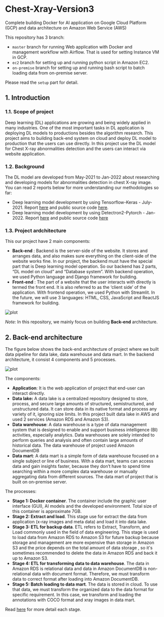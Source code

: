 # Chest-Xray-Version3
Complete building Docker for AI application on Google Cloud Platform (GCP) and data architecture on Amazon Web Service (AWS)

This repository has 3 branch:
- `master` branch for running Web application with Docker and management workflow with Airflow. That is used for setting Instance VM in GCP.
- `ec2` branch for setting up and running python script in Amazon EC2.
- `on-premise` branch for setting up and running bash script to batch loading data from on-premise server.

Please read the `setup` part for detail.

## 1. Introduction
### 1.1. Scope of project
Deep learning (DL) applications are growing and being widely applied in many industries. One of the most important tasks in DL application is deploying DL models to productions besides the algorithm research. This project aims to building back-end system on cloud and deploy DL model to production that the users can use directly. In this project use the DL model for Chest X-ray abnormalities detection and the users can interact via website application.

### 1.2. Background
The DL model are developed from May-2021 to Jan-2022 about researching and developing models for abnormalities detection in chest X-ray image. You can read 2 reports below for more understanding our methodologies so far:
- Deep learning model development by using Tensorflow-Keras - July-2021. Report [here](https://drive.google.com/file/d/1whMHzAWsTgvnt-X1aKH__u1ozSUBHV-k/view?usp=sharing) and public source code [here](https://github.com/DatacollectorVN/Chest-Xray-Version1).
- Deep learning model development by using Detectron2-Pytorch - Jan-2022. Report [here](https://drive.google.com/file/d/1E14d8vY4Fh3Nw_oVIaJAnfZ15fpj7vF7/view?usp=sharing) and public source code [here](https://github.com/DatacollectorVN/Chest-Xray-Version2)

### 1.3. Project ardchitecture
This our project have 2 main components:
- **Back-end** : Backend is the server-side of the website. It stores and arranges data, and also makes sure everything on the client-side of the website works fine. In our project, the backend must have the special part that is Deep learning model operation. So our backend has 2 parts, “DL model on cloud” and “Database system”. With backend operation, we used Python language and Django framework for building.
- **Front-end** : The part of a website that the user interacts with directly is termed the front end. It is also referred to as the ‘client side’ of the application. With frontend operation, we used Python with Streamlit. In the future, we will use 3 languages: HTML, CSS, JavaScript and ReactJS framework for building.

![plot](https://github.com/DatacollectorVN/Chest-Xray-Version3/blob/master/public-imgs/introduction_fig1.png?raw=true)

*Note:* In this repository, we mainly focus on building **Back-end** architecture. 

## 2. Back-end architecture
The figure below shows the back-end architecture of project where we built data pipeline for data lake, data warehouse and data mart. In the backend architecture, it consist 4 components and 5 processes.

![plot](https://github.com/DatacollectorVN/Chest-Xray-Version3/blob/master/public-imgs/introduction_fig2.png?raw=true)

The components:
- **Application**: It is the web application of project that end-user can interact directly.
- **Data lake:** A data lake is a centralized repository designed to store, process, and secure large amounts of structured, semistructured, and unstructured data. It can store data in its native format and process any variety of it, ignoring size limits. In this project built data lake in AWS and used 2 services (Amazon RDS and Amazon S3).
- **Data warehouse**: A data warehouse is a type of data management system that is designed to enable and support business intelligence (BI) activities, especially analytics. Data warehouses are solely intended to perform queries and analysis and often contain large amounts of historical data. The data warehouse of project used Amazon DocumentDB
- **Data mart**: A data mart is a simple form of data warehouse focused on a single subject or line of business. With a data mart, teams can access data and gain insights faster, because they don’t have to spend time searching within a more complex data warehouse or manually aggregating data from different sources. The data mart of project that is built on on-premise server.

The processes:
- **Stage 1: Docker container**. The container include the graphic user interface (GUI), AI models and the developed environment. Total size of this container is approximate 7GB.
- **Stage 2: Extract and load**. This stage use for extract the data from application (x-ray images and meta data) and load it into data lake.
- **Stage 3: ETL for backup data**. ETL refers to Extract, Transform, and Load commonly used in the field of data engineering. This stage is used to load data from Amazon RDS to Amazon S3 for future backup because storage and management are more expensive than storage in Amazon S3 and the price depends on the total amount of data storage , so it's sometimes recommended to delete the data in Amazon RDS and back it up to Amazon S3.
- **Stage 4: ETL for transforming data to data warehouse**. The data in Amazon RDS is relational data and data in Amazon DocumentDB is non-relational data with document format. Therefore, we must transform data to correct format after loading into Amazon DocumentDB.
- **Stage 5: Batch loading to data mart**. The data is stored in cloud. To use that data, we must transform the organized data to the data format for specific requirement. In this case, we transform and loading the annotations with COCO format and xray images in data mart.

Read [here](https://github.com/DatacollectorVN/Chest-Xray-Version3/tree/master/back-end-detail) for more detail each stage.